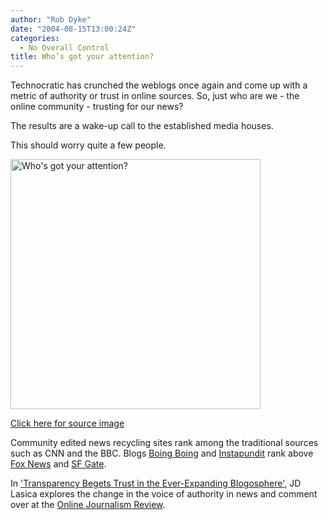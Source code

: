 ```yaml
---
author: "Rob Dyke"
date: "2004-08-15T13:00:24Z"
categories:
  - No Overall Control
title: Who’s got your attention?
---
```

Technocratic has crunched the weblogs once again and come up with a metric of authority or trust in online sources. So, just who are we - the online community - trusting for our news?

The results are a wake-up call to the established media houses.
  
This should worry quite a few people.

<img height="400" width="400" alt="Who's got your attention?" />
  
[Click here for source image](http://ojr.org/ojr/uploads/1092273094.jpg)

Community edited news recycling sites rank among the traditional sources such as CNN and the BBC. Blogs [Boing Boing](http://boingboing.net/) and [Instapundit](http://www.instapundit.com/) rank above [Fox News](http://www.foxnews.com/) and [SF Gate](http://www.sfgate.com/).

In ['Transparency Begets Trust in the Ever-Expanding Blogosphere'](http://ojr.org/ojr/technology/1092267863.php), JD Lasica explores the change in the voice of authority in news and comment over at the [Online Journalism Review](http://ojr.org/).
